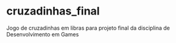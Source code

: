 # cruzadinhas_final
 Jogo de cruzadinhas em libras para projeto final da disciplina de Desenvolvimento em Games
